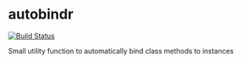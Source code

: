 # autobindr

[![Build Status](https://travis-ci.org/husa/autobindr.svg?branch=master)](https://travis-ci.org/husa/autobindr)

Small utility function to automatically bind class methods to instances

